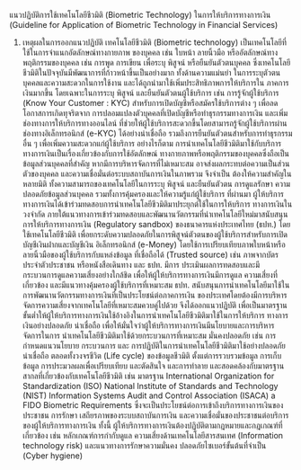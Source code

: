 แนวปฏิบัติการใช้เทคโนโลยีชีวมิติ
(Biometric Technology) ในการให้บริการทางการเงิน
(Guideline for Application of Biometric Technology in Financial Services)
1. เหตุผลในการออกแนวปฏิบัติ
เทคโนโลยีชีวมิติ (Biometric technology) เป็นเทคโนโลยีที่ใช้ในการจำแนกอัตลักษณ์ทางกายภาพ
ของบุคคล เช่น ใบหน้า ลายนิ้วมือ หรืออัตลักษณ์ทางพฤติกรรมของบุคคล เช่น การพูด การเขียน เพื่อระบุ พิสูจน์
หรือยืนยันตัวตนบุคคล ซึ่งเทคโนโลยีชีวมิติในปัจจุบันมีพัฒนาการที่ก้าวหน้าขึ้นเป็นอย่างมาก ทั้งด้านความแม่นยำ
ในการระบุตัวตนบุคคลและความสะดวกในการใช้งาน และได้ถูกนำมาใช้เพิ่มประสิทธิภาพการให้บริการใน
ภาคการเงินมากขึ้น โดยเฉพาะในการระบุ พิสูจน์ และยืนยันตัวตนผู้ใช้บริการ เช่น การรู้จักผู้ใช้บริการ (Know
Your Customer : KYC) สําหรับการเปิดบัญชีหรือสมัครใช้บริการต่าง ๆ เพื่อลดโอกาสการเกิดทุจริตจาก
การปลอมแปลงตัวบุคคลที่เปิดบัญชีหรือทําธุรกรรมทางการเงิน และเพิ่มช่องทางการให้บริการทางออนไลน์
ที่ช่วยให้ผู้ใช้บริการสะดวกขึ้นโดยสามารถรู้จักผู้ใช้บริการผ่านช่องทางอิเล็กทรอนิกส์ (e-KYC) ได้อย่างน่าเชื่อถือ
รวมถึงการยืนยันตัวตนสำหรับการทำธุรกรรมอื่น ๆ เพื่อเพิ่มความสะดวกแก่ผู้ใช้บริการ
อย่างไรก็ตาม การนําเทคโนโลยีชีวมิติมาใช้กับบริการทางการเงินเป็นเรื่องเกี่ยวข้องกับการใช้อัตลักษณ์
ทางกายภาพหรือพฤติกรรมของบุคคลซึ่งถือเป็นข้อมูลส่วนบุคคลที่สำคัญ หากมีการบริหารจัดการที่ไม่เหมาะสม
อาจส่งผลกระทบต่อความเป็นส่วนตัวของบุคคล และความเชื่อมั่นต่อระบบสถาบันการเงินในภาพรวม จึงจำเป็น
ต้องให้ความสำคัญในหลายมิติ ทั้งความสามารถของเทคโนโลยีในการระบุ พิสูจน์ และยืนยันตัวตน การดูแลรักษา
ความปลอดภัยข้อมูลส่วนบุคคล รวมทั้งการคุ้มครองและให้ความรู้แก่ผู้ใช้บริการ
ที่ผ่านมา ผู้ให้บริการทางการเงินได้เข้าร่วมทดสอบการนำเทคโนโลยีชีวมิติมาประยุกต์ใช้ในการให้บริการ
ทางการเงินในวงจํากัด ภายใต้แนวทางการเข้าร่วมทดสอบและพัฒนานวัตกรรมที่นำเทคโนโลยีใหม่มาสนับสนุน
การให้บริการทางการเงิน (Regulatory sandbox) ของธนาคารแห่งประเทศไทย (ธปท.) โดยใช้เทคโนโลยีชีวมิติ
เพื่อยกระดับความปลอดภัยในการพิสูจน์ตัวตนของผู้ใช้บริการสำหรับการเปิดบัญชีเงินฝากและบัญชีเงิน
อิเล็กทรอนิกส์ (e-Money) โดยใช้การเปรียบเทียบภาพใบหน้าหรือลายนิ้วมือของผู้ใช้บริการกับแหล่งข้อมูล
ที่เชื่อถือได้ (Trusted source) เช่น ภาพจากบัตรประจำตัวประชาชน หรือหนังสือเดินทาง และ ธปท. มีการ
ประเมินผลการทดสอบและมีกระบวนการดูแลความเสี่ยงอย่างใกล้ชิด เพื่อให้ผู้ให้บริการทางการเงินมีการดูแล
ความเสี่ยงที่เกี่ยวข้อง และมีแนวทางคุ้มครองผู้ใช้บริการที่เหมาะสม
ธปท. สนับสนุนการนําเทคโนโลยีมาใช้ในการพัฒนานวัตกรรมทางการเงินที่เป็นประโยชน์ต่อภาคการเงิน
ของประเทศโดยต้องมีการบริหารจัดการความเสี่ยงจากเทคโนโลยีที่เหมาะสมควบคู่ไปด้วย จึงได้ออกแนวปฏิบัติ
เพื่อเป็นมาตรฐานขั้นต่ำให้ผู้ให้บริการทางการเงินใช้อ้างอิงในการนำเทคโนโลยีชีวมิติมาใช้ในการให้บริการ
ทางการเงินอย่างปลอดภัย น่าเชื่อถือ เพื่อให้มั่นใจว่าผู้ให้บริการทางการเงินมีนโยบายและการบริหารจัดการในการ
นําเทคโนโลยีชีวมิติมาใช้ด้วยกระบวนการที่เหมาะสม มั่นคงปลอดภัย เช่น การกำหนดแนวนโยบาย
กระบวนการ และ การปฏิบัติในการนําเทคโนโลยีชีวมิติมาใช้อย่างปลอดภัย น่าเชื่อถือ ตลอดทั้งวงจรชีวิต
(Life cycle) ของข้อมูลชีวมิติ ตั้งแต่การรวบรวมข้อมูล การเก็บข้อมูล การประมวลผลเพื่อเปรียบเทียบ
และตัดสินใจ และการทําลาย และสอดคล้องกับมาตรฐานสากลที่เกี่ยวข้องกับเทคโนโลยีชีวมิติ เช่น มาตรฐาน
International Organization for Standardization (ISO) National Institute of Standards and
Technology (NIST) Information Systems Audit and Control Association (ISACA) a FIDO
Biometric Requirements ซึ่งจะเป็นประโยชน์ต่อการเข้าถึงบริการทางการเงินของประชาชน การรักษา
เสถียรภาพของระบบสถาบันการเงิน และความเชื่อมั่นของประชาชนต่อบริการของผู้ให้บริการทางการเงิน
ทั้งนี้ ผู้ให้บริการทางการเงินต้องปฏิบัติตามกฎหมายและกฎเกณฑ์ที่เกี่ยวข้อง เช่น หลักเกณฑ์การกำกับดูแล
ความเสี่ยงด้านเทคโนโลยีสารสนเทศ (Information technology risk) และแนวทางการรักษาความมั่นคง
ปลอดภัยไซเบอร์ขั้นต้นที่จำเป็น (Cyber hygiene)
